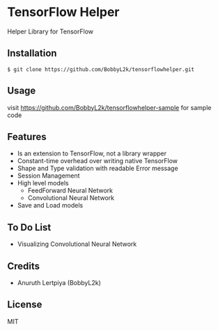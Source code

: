 # TensorFlow Helper

Helper Library for TensorFlow

## Installation

```
$ git clone https://github.com/BobbyL2k/tensorflowhelper.git
```

## Usage

visit https://github.com/BobbyL2k/tensorflowhelper-sample for sample code

## Features

* Is an extension to TensorFlow, not a library wrapper
* Constant-time overhead over writing native TensorFlow
* Shape and Type validation with readable Error message
* Session Management
* High level models
  * FeedForward Neural Network
  * Convolutional Neural Network
* Save and Load models

## To Do List

* Visualizing Convolutional Neural Network

## Credits

* Anuruth Lertpiya (BobbyL2k)

## License

MIT